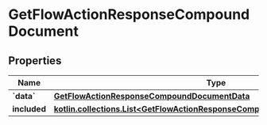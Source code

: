
# GetFlowActionResponseCompoundDocument

## Properties
| Name | Type | Description | Notes |
| ------------ | ------------- | ------------- | ------------- |
| **&#x60;data&#x60;** | [**GetFlowActionResponseCompoundDocumentData**](GetFlowActionResponseCompoundDocumentData.md) |  |  |
| **included** | [**kotlin.collections.List&lt;GetFlowActionResponseCompoundDocumentIncludedInner&gt;**](GetFlowActionResponseCompoundDocumentIncludedInner.md) |  |  [optional] |



